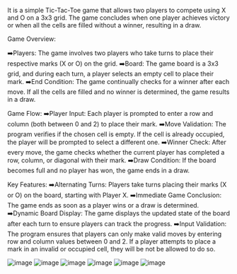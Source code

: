 It is a simple Tic-Tac-Toe game that allows two players to compete using X and O on a 3x3 grid. The game concludes when one player achieves victory or when all the cells are filled without a winner, resulting in a draw.

Game Overview:

➡️Players: The game involves two players who take turns to place their respective marks (X or O) on the grid.
➡️Board: The game board is a 3x3 grid, and during each turn, a player selects an empty cell to place their mark.
➡️End Condition: The game continually checks for a winner after each move. If all the cells are filled and no winner is determined, the game results in a draw.

Game Flow:
➡️Player Input: Each player is prompted to enter a row and column (both between 0 and 2) to place their mark.
➡️Move Validation: The program verifies if the chosen cell is empty. If the cell is already occupied, the player will be prompted to select a different one.
➡️Winner Check: After every move, the game checks whether the current player has completed a row, column, or diagonal with their mark.
➡️Draw Condition: If the board becomes full and no player has won, the game ends in a draw.

Key Features:
➡️Alternating Turns: Players take turns placing their marks (X or O) on the board, starting with Player X.
➡️Immediate Game Conclusion: The game ends as soon as a player wins or a draw is determined.
➡️Dynamic Board Display: The game displays the updated state of the board after each turn to ensure players can track the progress.
➡️Input Validation: The program ensures that players can only make valid moves by entering row and column values between 0 and 2. If a player attempts to place a mark in an invalid or occupied cell, they will be not be allowed to do so.

![image](https://github.com/user-attachments/assets/4fef0525-bfaa-4f39-bbe6-f6297cdc1549)
![image](https://github.com/user-attachments/assets/2452f164-a51b-4c40-9ff6-c710c394bcba)
![image](https://github.com/user-attachments/assets/2018eb1a-c6de-441c-ac1e-20f5e7191c48)
![image](https://github.com/user-attachments/assets/c7aacb10-4048-4e08-9952-61554ca94080)
![image](https://github.com/user-attachments/assets/24174dca-6649-40e9-b24e-2452ee97dec2)
![image](https://github.com/user-attachments/assets/cfbe1afb-4fba-42b6-95f2-14d905ed4a1e)
